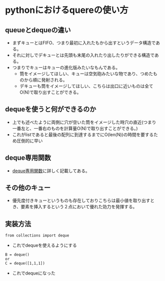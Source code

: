 # pythonにおけるquereの使い方
## queueとdequeの違い
- まずキューとはFIFO、つまり最初に入れたもから出すというデータ構造である。
- それに対しでデキューとは先頭も末尾の入れたり出したりができる構造である。
- つまりでキューはキューの進化版みたいなもんである。
    - 筒をイメージしてほしい、キューは空気砲みたいな物であり、つめたものから順に発射される。
    - デキューも筒をイメージしてほしい、こちらは出口に近いものは全てO(N)で取り出すことができる。
## dequeを使うと何ができるのか
- 上でも述べたように両側に穴が空いた筒をイメージした時穴の直近(つまり一番左と、一番右のものを計算量O(N)で取り出すことができる。)
- これがlistであると最後の配列に到達するまでにO(len(N))の時間を要するため圧倒的に早い
## deque専用関数
- [deque専用関数](https://note.nkmk.me/python-collections-deque/)に詳しく記載してある。
## その他のキュー
- 優先度付きキューというものも存在しておりこちらは最小値を取り出すとき、要素を挿入するという２点において優れた効力を発揮する。
## 実装方法
```
from collections import deque
```
- これでdequeを使えるようにする

```
B = deque()
or 
C = deque([1,1,1])
```
- これでdequeになった